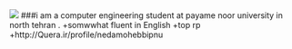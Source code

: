<img src="https://avatars1.githubusercontent.com/u/69321701?s=460&u=4fae8d6a106a881f35fc4cebabca5b9d0b9e18b1&v=4"/>
###i am a computer engineering student at payame noor university in north tehran .
+somwwhat fluent in English
+top rp
+http://Quera.ir/profile/nedamohebbipnu
